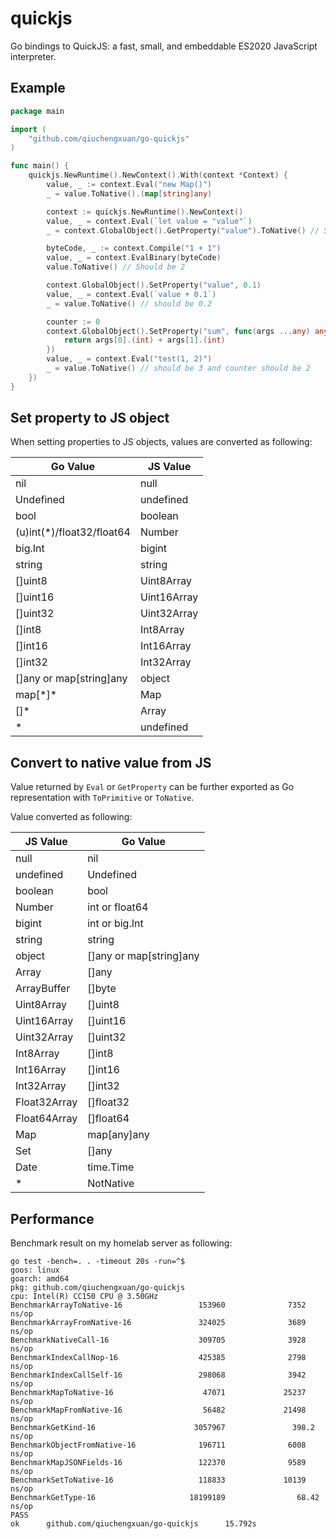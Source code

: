 quickjs
=======

Go bindings to QuickJS: a fast, small, and embeddable ES2020 JavaScript interpreter.

Example
-------

```go
package main

import (
	"github.com/qiuchengxuan/go-quickjs"
)

func main() {
	quickjs.NewRuntime().NewContext().With(context *Context) {
		value, _ := context.Eval("new Map()")
		_ = value.ToNative().(map[string]any)

		context := quickjs.NewRuntime().NewContext()
		value, _ = context.Eval(`let value = "value"`)
		_ = context.GlobalObject().GetProperty("value").ToNative() // Should be "value"

		byteCode, _ := context.Compile("1 + 1")
		value, _ = context.EvalBinary(byteCode)
		value.ToNative() // Should be 2

		context.GlobalObject().SetProperty("value", 0.1)
		value, _ = context.Eval(`value + 0.1`)
		_ = value.ToNative() // should be 0.2

		counter := 0
		context.GlobalObject().SetProperty("sum", func(args ...any) any {
		    return args[0].(int) + args[1].(int)
		})
		value, _ = context.Eval("test(1, 2)")
		_ = value.ToNative() // should be 3 and counter should be 2
    })
}
```

Set property to JS object
-------------------------

When setting properties to JS objects, values are converted as following:

| Go Value                  | JS Value    |
|---------------------------|-------------|
| nil                       | null        |
| Undefined                 | undefined   |
| bool                      | boolean     |
| (u)int(*)/float32/float64 | Number      |
| big.Int                   | bigint      |
| string                    | string      |
| []uint8                   | Uint8Array  |
| []uint16                  | Uint16Array |
| []uint32                  | Uint32Array |
| []int8                    | Int8Array   |
| []int16                   | Int16Array  |
| []int32                   | Int32Array  |
| []any or map[string]any   | object      |
| map[\*]\*                 | Map         |
| []\*                      | Array       |
| *                         | undefined   |

Convert to native value from JS
-------------------------------

Value returned by `Eval` or `GetProperty` can be further exported as
Go representation with `ToPrimitive` or `ToNative`.

Value converted as following:

| JS Value     | Go Value                |
|--------------|-------------------------|
| null         | nil                     |
| undefined    | Undefined               |
| boolean      | bool                    |
| Number       | int or float64          |
| bigint       | int or big.Int          |
| string       | string                  |
| object       | []any or map[string]any |
| Array        | []any                   |
| ArrayBuffer  | []byte                  |
| Uint8Array   | []uint8                 |
| Uint16Array  | []uint16                |
| Uint32Array  | []uint32                |
| Int8Array    | []int8                  |
| Int16Array   | []int16                 |
| Int32Array   | []int32                 |
| Float32Array | []float32               |
| Float64Array | []float64               |
| Map          | map[any]any             |
| Set          | []any                   |
| Date         | time.Time               |
| *            | NotNative               |

Performance
-----------

Benchmark result on my homelab server as following:

```
go test -bench=. . -timeout 20s -run=^$
goos: linux
goarch: amd64
pkg: github.com/qiuchengxuan/go-quickjs
cpu: Intel(R) CC150 CPU @ 3.50GHz
BenchmarkArrayToNative-16                 153960              7352 ns/op
BenchmarkArrayFromNative-16               324025              3689 ns/op
BenchmarkNativeCall-16                    309705              3928 ns/op
BenchmarkIndexCallNop-16                  425385              2798 ns/op
BenchmarkIndexCallSelf-16                 298068              3942 ns/op
BenchmarkMapToNative-16                    47071             25237 ns/op
BenchmarkMapFromNative-16                  56482             21498 ns/op
BenchmarkGetKind-16                      3057967               398.2 ns/op
BenchmarkObjectFromNative-16              196711              6008 ns/op
BenchmarkMapJSONFields-16                 122370              9589 ns/op
BenchmarkSetToNative-16                   118833             10139 ns/op
BenchmarkGetType-16                     18199189                68.42 ns/op
PASS
ok      github.com/qiuchengxuan/go-quickjs      15.792s
```
